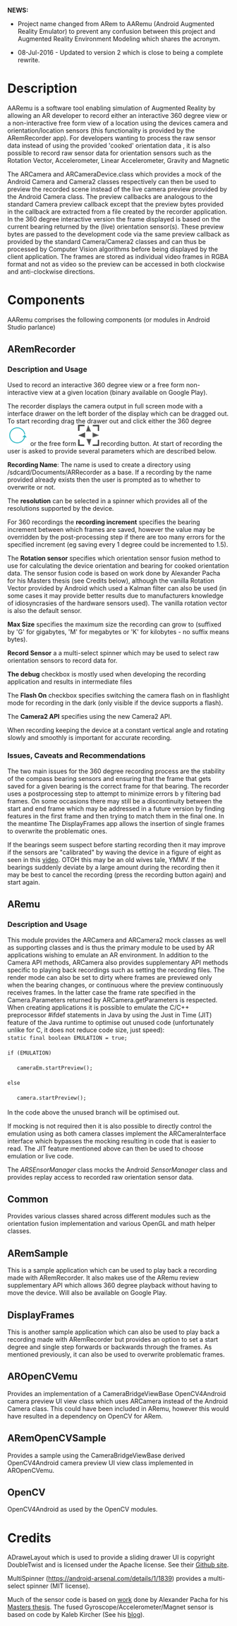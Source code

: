 <b>NEWS:</b> 
* Project name changed from ARem to AARemu (Android Augmented Reality Emulator) to prevent 
any confusion between this project and Augmented Reality Environment Modeling which shares the acronym. 

* 08-Jul-2016 - Updated to version 2 which is close to being a complete rewrite.

Description
===========
 AARemu is a software tool enabling simulation of Augmented Reality
 by allowing an AR developer to record either an interactive 360 degree view 
or a non-interactive free form view of a location using the devices camera and 
orientation/location sensors (this functionality is provided by the ARemRecorder app). 
For developers wanting to process the raw sensor data instead of using 
the provided 'cooked' orientation data , it is also possible to record raw sensor data 
for orientation sensors such as the Rotation Vector, Accelerometer, 
Linear Accelerometer, Gravity and Magnetic

The ARCamera and ARCameraDevice.class which provides a mock of the Android 
Camera and Camera2 classes respectively can then be used to preview the recorded 
scene instead of the live camera preview provided by the Android Camera class. 
The  preview callbacks are analogous to the standard Camera preview
 callback except that the preview bytes provided in the callback
 are extracted from a file created by the recorder application. In the 360 
degree interactive version the frame displayed is based on the current bearing 
returned by the (live) orientation  sensor(s). These preview bytes are passed 
to the development code via the same preview callback as provided by the 
standard Camera/Camera2 classes and can thus be processed by Computer 
Vision algorithms before being displayed by the client application. 
The frames are stored as individual video frames in RGBA format
 and not as video so the preview can be accessed in both
 clockwise and anti-clockwise directions.

Components
==========


AARemu comprises the following components (or modules in Android Studio parlance)

ARemRecorder
-------------------

<h3>Description and Usage</h3>
Used to record an interactive  360 degree view or a free form non-interactive view at a given location 
(binary available on Google Play).

The recorder displays the camera output in full screen mode with a interface drawer on the left border
of the display which can be dragged out. To start recording drag the drawer out and click either the 
360 degree ![alt tag](https://github.com/donaldmunro/AARemu/blob/master/ARemRecorder/res/drawable-mdpi/three60.png?raw=true) or the free form  ![alt tag](https://github.com/donaldmunro/AARemu/blob/master/ARemRecorder/res/drawable-mdpi/frame.png?raw=true) recording button. At start of recording the user is asked to 
provide several parameters which are described below.

<b>Recording Name</b>: The name is used to create a directory using /sdcard/Documents/ARRecorder 
as a base. If a recording by the name provided already exists then the user is prompted as to whether to 
overwrite or not.

The <b>resolution</b> can be selected in a spinner which provides all of the resolutions
supported by the device. 

For 360 recordings the <b>recording increment</b> specifies the bearing increment between which 
frames are saved, however the value may be overridden by the post-processing step if there are
too many errors for the specified increment (eg saving every 1 degree could be incremented to
1.5).


The <b>Rotation sensor</b> specifies which orientation sensor fusion method to use for calculating the 
device orientation and bearing for cooked orientation data. The sensor fusion
code is based on work done by Alexander Pacha for his Masters thesis (see Credits below), although
the vanilla Rotation Vector provided by Android which used a Kalman filter can also be used (in some
cases it may provide better results due to manufacturers knowledge of idiosyncrasies of the hardware
sensors used). The vanilla rotation vector is also the default sensor.

<b>Max Size</b> specifies the maximum size the recording can grow to (suffixed by 'G' for gigabytes,
'M' for megabytes or 'K' for kilobytes - no suffix means bytes).

<b>Record Sensor</b> a a multi-select spinner which may be used to select raw orientation sensors to 
record data for.

<b>The debug</b> checkbox is mostly used when developing the recording application and results in
intermediate files 

The <b>Flash On</b> checkbox specifies switching the camera flash on in flashlight mode
for recording in the dark (only visible if the device supports a flash).

The <b>Camera2 API</b> specifies using the new Camera2 API.

 
When recording keeping the device at a constant vertical angle and rotating slowly and smoothly is important
for accurate recording. 

<h3>Issues, Caveats and Recommendations</h3>
The two main issues for the 360 degree recording process are the stability of the compass bearing sensors 
and ensuring that the frame that gets saved for a given bearing is the correct frame for that bearing. 
The recorder uses a postprocessing step to attempt to minimize errors b y filtering bad frames. 
On some occasions there may still be a discontinuity between the start and end frame which may be 
addressed in a future version by finding features in the first  frame and then trying to match them in 
the final one. In the meantime The DisplayFrames app allows the insertion of single frames to
overwrite the problematic ones.

If the bearings seem suspect before starting recording then it may improve if the sensors are "calibrated"
by waving the device in a figure of eight as seen in this [video](https://www.youtube.com/watch?v=sP3d00Hr14o).
OTOH this may be an old wives tale, YMMV. If the bearings suddenly deviate by a large amount during the 
recording then it may be best to cancel the recording (press the recording button again) and start again.

ARemu
-----
<h3>Description and Usage</h3>
This module provides the ARCamera and ARCamera2 mock classes as well as  supporting classes and is thus the primary module
to be used by AR applications wishing to emulate an AR environment. In addition to the Camera API methods,
ARCamera also provides supplementary API methods specific to playing back recordings such as setting the recording files. The
render mode can also be set to dirty where frames are previewed only when the bearing changes, or continuous
where the preview continuously receives frames. In the latter case the frame rate specified in the
Camera.Parameters returned by ARCamera.getParameters is respected. When creating applications it is possible to
emulate the C/C++ preprocessor #ifdef statements in Java by using the Just in Time (JIT) feature of the Java
runtime to optimise out unused code (unfortunately unlike for C, it does not reduce code size, just speed):

<code>
static final boolean EMULATION = true;<br>
if (EMULATION)<br>
&nbsp;&nbsp;&nbsp;cameraEm.startPreview();<br>
else<br>
&nbsp;&nbsp;&nbsp;camera.startPreview();<br>
</code>
In the code above the unused branch will be optimised out.

If mocking is not required then it is also possible to directly control the emulation using as both camera classes 
implement the ARCameraInterface interface which bypasses the mocking resulting in code that is easier to read.
The JIT feature mentioned above can then be used to choose emulation or live code.

The <i>ARSEnsorManager</i> class mocks the Android <i>SensorManager</i> class and provides replay
access to recorded raw orientation sensor data.

Common
------
Provides various classes shared across different modules such as the orientation fusion implementation and
various OpenGL and math helper classes.

ARemSample
----------
This is a sample application which can be used to play back a recording made with ARemRecorder. It also
makes use of the ARemu review supplementary API which allows 360 degree playback without having to move
the device. Will also be available on Google Play.

DisplayFrames
-------------
This is another sample application which can also be used to play back a recording made with ARemRecorder but
provides an option to set a start degree and single step forwards or backwards through the frames. As mentioned 
previously, it can also be used to overwrite problematic frames.

AROpenCVemu
-----------
Provides an implementation of a CameraBridgeViewBase OpenCV4Android camera preview UI view class which uses
ARCamera instead of the Android Camera class. This could have been included in ARemu, however this
would have resulted in a dependency on OpenCV for ARem.

ARemOpenCVSample
----------------
Provides a sample using the CameraBridgeViewBase derived OpenCV4Android camera preview UI view class
implemented in AROpenCVemu.

OpenCV
------
OpenCV4Android as used by the OpenCV modules.

Credits
=======

ADraweLayout which is used to provide a sliding drawer UI is copyright DoubleTwist and is licensed under the
Apache license. See their [Github site](https://github.com/doubletwist/adrawerlayoutlib).

MultiSpinner (https://android-arsenal.com/details/1/1839) provides a multi-select spinner (MIT license).

<p>
    Much of the sensor code is based on  <a href="https://bitbucket.org/apacha/sensor-fusion-demo">work</a> done by
    Alexander Pacha for his <a href="http://my-it.at/media/MasterThesis-Pacha.pdf">Masters thesis</a>. The fused
    Gyroscope/Accelerometer/Magnet sensor is based on code by Kaleb Kircher
    (See his <a href="http://www.kircherelectronics.com/blog/index.php/11-android/sensors/16-android-gyroscope-fusion">blog</a>).
</p>

